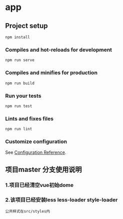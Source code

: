# app

## Project setup
```
npm install
```

### Compiles and hot-reloads for development
```
npm run serve
```

### Compiles and minifies for production
```
npm run build
```

### Run your tests
```
npm run test
```

### Lints and fixes files
```
npm run lint
```

### Customize configuration
See [Configuration Reference](https://cli.vuejs.org/config/).

## 项目master 分支使用说明
### 1.项目已经清空vue初始dome
### 2.该项目已经安装less less-loader style-loader
```
公共样式在src/styles内
```
